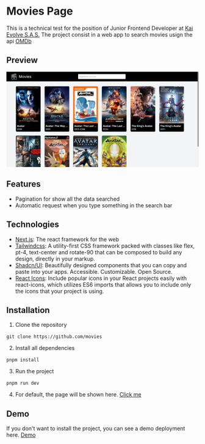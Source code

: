 # Movies Page

This is a technical test for the position of Junior Frontend Developer at [Kai Evolve S.A.S.](https://www.linkedin.com/company/kaievolve/) The project consist in a web app to search movies usign the api [OMDb](https://www.omdbapi.com/)

## Preview

![Preview](./public/Preview.PNG)

## Features

-   Pagination for show all the data searched
-   Automatic request when you type something in the search bar

## Technologies

-   [Next.js](https://nextjs.org/): The react framework for the web
- [Tailwindcss](https://v2.tailwindcss.com/): A utility-first CSS framework packed with classes like flex, pt-4, text-center and rotate-90 that can be composed to build any design, directly in your markup.
- [Shadcn/UI](https://ui.shadcn.com/): Beautifully designed components that you can copy and paste into your apps. Accessible. Customizable. Open Source.
- [React Icons](https://react-icons.github.io/react-icons/): Include popular icons in your React projects easily with react-icons, which utilizes ES6 imports that allows you to include only the icons that your project is using.

## Installation

1. Clone the repository

```
git clone https://github.com/movies
```

2. Install all dependencies

```
pnpm install
```

3. Run the project

```
pnpm run dev
```

4. For default, the page will be shown here. [Click me](http://localhost:3000)

## Demo

If you don't want to install the project, you can see a demo deployment here. [Demo](https://movies-page.pages.dev)